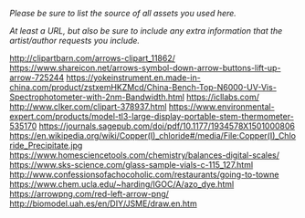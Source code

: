 *Please be sure to list the source of all assets you used here.*

*At least a URL, but also be sure to include any extra information that the artist/author requests you include.*

http://clipartbarn.com/arrows-clipart_11862/
https://www.shareicon.net/arrows-symbol-down-arrow-buttons-lift-up-arrow-725244
https://yokeinstrument.en.made-in-china.com/product/zstxemHKZMcd/China-Bench-Top-N6000-UV-Vis-Spectrophotometer-with-2nm-Bandwidth.html
https://icllabs.com/
http://www.clker.com/clipart-378937.html
https://www.environmental-expert.com/products/model-tl3-large-display-portable-stem-thermometer-535170
https://journals.sagepub.com/doi/pdf/10.1177/1934578X1501000806
https://en.wikipedia.org/wiki/Copper(I)_chloride#/media/File:Copper(I)_Chloride_Precipitate.jpg
https://www.homesciencetools.com/chemistry/balances-digital-scales/
https://www.sks-science.com/glass-sample-vials-c-115_127.html
http://www.confessionsofachocoholic.com/restaurants/going-to-towne
https://www.chem.ucla.edu/~harding/IGOC/A/azo_dye.html
https://arrowpng.com/red-left-arrow-png/
http://biomodel.uah.es/en/DIY/JSME/draw.en.htm
